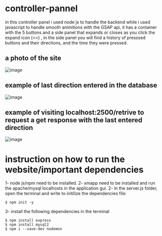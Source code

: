 # controller-pannel

in this controller panel i used node js to handle the backend while i used
javascript to handle smooth animitions with the GSAP api, it has a container with the 5 buttons
and a side panel that expands or closes as you click the expand icon (<<) , in the side panel you will find
a history of presssed buttons and their directions, and the time they were pressed.

## a photo of the site
![image](https://github.com/faresAlharbi0/controller-pannel/assets/122399786/26493959-3765-48f4-aa08-ca75f1f42919)

## example of last direction entered in the database
![image](https://github.com/faresAlharbi0/controller-pannel/assets/122399786/dd80e52a-f406-4949-9830-fa6e04b6e165)

## example of visiting localhost:2500/retrive to request a get response with the last entered direction
![image](https://github.com/faresAlharbi0/controller-pannel/assets/122399786/02de0b2f-66ba-43a3-bd44-8252a192c441)

# instruction on how to run the website/important dependencies
1- node js/npm need to be installed.
2- xmapp need to be installed and run the apache/mysql localhosts in the application gui.
2- in the server.js folder, open the terminal and write to initilize the dependencies file:
```
$ npm init -y
```
3- install the following dependencies in the terminal
```
$ npm install express
$ npm install mysql2
$ npm i --save-dev nodemon
```
